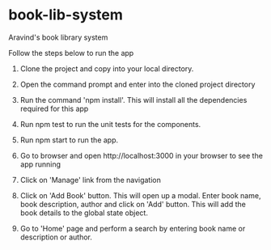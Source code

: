 # book-lib-system
Aravind's book library system

Follow the steps below to run the app

1) Clone the project and copy into your local directory.
2) Open the command prompt and enter into the cloned project directory
3) Run the command 'npm install'. This will install all the dependencies required for this app
4) Run npm test to run the unit tests for the components.
5) Run npm start to run the app.
6) Go to browser and open http://localhost:3000 in your browser to see the app running
7) Click on 'Manage' link from the navigation
8) Click on 'Add Book' button. This will open up a modal. Enter book name, book description, author and click on 'Add' button. This will add the book details to the global state object.

9) Go to 'Home' page and perform a search by entering book name or description or author.
